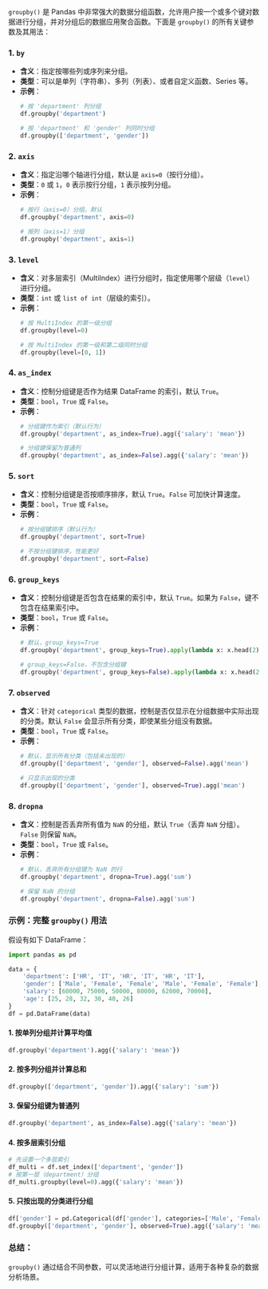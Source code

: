 `groupby()` 是 Pandas 中非常强大的数据分组函数，允许用户按一个或多个键对数据进行分组，并对分组后的数据应用聚合函数。下面是 `groupby()` 的所有关键参数及其用法：

### 1. **`by`**
   - **含义**：指定按哪些列或序列来分组。
   - **类型**：可以是单列（字符串）、多列（列表）、或者自定义函数、Series 等。
   - **示例**：
     ```python
     # 按 'department' 列分组
     df.groupby('department')
     
     # 按 'department' 和 'gender' 列同时分组
     df.groupby(['department', 'gender'])
     ```

### 2. **`axis`**
   - **含义**：指定沿哪个轴进行分组，默认是 `axis=0`（按行分组）。
   - **类型**：`0` 或 `1`，`0` 表示按行分组，`1` 表示按列分组。
   - **示例**：
     ```python
     # 按行（axis=0）分组，默认
     df.groupby('department', axis=0)
     
     # 按列（axis=1）分组
     df.groupby('department', axis=1)
     ```

### 3. **`level`**
   - **含义**：对多层索引（MultiIndex）进行分组时，指定使用哪个层级（`level`）进行分组。
   - **类型**：`int` 或 `list of int`（层级的索引）。
   - **示例**：
     ```python
     # 按 MultiIndex 的第一级分组
     df.groupby(level=0)
     
     # 按 MultiIndex 的第一级和第二级同时分组
     df.groupby(level=[0, 1])
     ```

### 4. **`as_index`**
   - **含义**：控制分组键是否作为结果 DataFrame 的索引，默认 `True`。
   - **类型**：`bool`，`True` 或 `False`。
   - **示例**：
     ```python
     # 分组键作为索引（默认行为）
     df.groupby('department', as_index=True).agg({'salary': 'mean'})
     
     # 分组键保留为普通列
     df.groupby('department', as_index=False).agg({'salary': 'mean'})
     ```

### 5. **`sort`**
   - **含义**：控制分组键是否按顺序排序，默认 `True`。`False` 可加快计算速度。
   - **类型**：`bool`，`True` 或 `False`。
   - **示例**：
     ```python
     # 按分组键排序（默认行为）
     df.groupby('department', sort=True)
     
     # 不按分组键排序，性能更好
     df.groupby('department', sort=False)
     ```

### 6. **`group_keys`**
   - **含义**：控制分组键是否包含在结果的索引中，默认 `True`。如果为 `False`，键不包含在结果索引中。
   - **类型**：`bool`，`True` 或 `False`。
   - **示例**：
     ```python
     # 默认，group_keys=True
     df.groupby('department', group_keys=True).apply(lambda x: x.head(2))
     
     # group_keys=False，不包含分组键
     df.groupby('department', group_keys=False).apply(lambda x: x.head(2))
     ```

### 7. **`observed`**
   - **含义**：针对 `categorical` 类型的数据，控制是否仅显示在分组数据中实际出现的分类。默认 `False` 会显示所有分类，即使某些分组没有数据。
   - **类型**：`bool`，`True` 或 `False`。
   - **示例**：
     ```python
     # 默认，显示所有分类（包括未出现的）
     df.groupby(['department', 'gender'], observed=False).agg('mean')
     
     # 只显示出现的分类
     df.groupby(['department', 'gender'], observed=True).agg('mean')
     ```

### 8. **`dropna`**
   - **含义**：控制是否丢弃所有值为 `NaN` 的分组，默认 `True`（丢弃 `NaN` 分组）。`False` 则保留 `NaN`。
   - **类型**：`bool`，`True` 或 `False`。
   - **示例**：
     ```python
     # 默认，丢弃所有分组键为 NaN 的行
     df.groupby('department', dropna=True).agg('sum')
     
     # 保留 NaN 的分组
     df.groupby('department', dropna=False).agg('sum')
     ```

### 示例：完整 `groupby()` 用法

假设有如下 DataFrame：

```python
import pandas as pd

data = {
    'department': ['HR', 'IT', 'HR', 'IT', 'HR', 'IT'],
    'gender': ['Male', 'Female', 'Female', 'Male', 'Female', 'Female'],
    'salary': [60000, 75000, 50000, 80000, 62000, 70000],
    'age': [25, 28, 32, 30, 40, 26]
}
df = pd.DataFrame(data)
```

#### 1. **按单列分组并计算平均值**
```python
df.groupby('department').agg({'salary': 'mean'})
```

#### 2. **按多列分组并计算总和**
```python
df.groupby(['department', 'gender']).agg({'salary': 'sum'})
```

#### 3. **保留分组键为普通列**
```python
df.groupby('department', as_index=False).agg({'salary': 'mean'})
```

#### 4. **按多层索引分组**
```python
# 先设置一个多层索引
df_multi = df.set_index(['department', 'gender'])
# 按第一层（department）分组
df_multi.groupby(level=0).agg({'salary': 'mean'})
```

#### 5. **只按出现的分类进行分组**
```python
df['gender'] = pd.Categorical(df['gender'], categories=['Male', 'Female', 'Other'])
df.groupby(['department', 'gender'], observed=True).agg({'salary': 'mean'})
```

### 总结：
`groupby()` 通过结合不同参数，可以灵活地进行分组计算，适用于各种复杂的数据分析场景。
